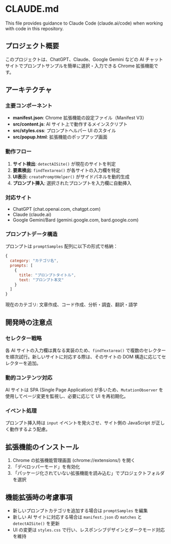 # CLAUDE.md

This file provides guidance to Claude Code (claude.ai/code) when working with code in this repository.

## プロジェクト概要

このプロジェクトは、ChatGPT、Claude、Google Gemini などの AI チャットサイトでプロンプトサンプルを簡単に選択・入力できる Chrome 拡張機能です。

## アーキテクチャ

### 主要コンポーネント

- **manifest.json**: Chrome 拡張機能の設定ファイル（Manifest V3）
- **src/content.js**: AI サイト上で動作するメインスクリプト
- **src/styles.css**: プロンプトヘルパー UI のスタイル
- **src/popup.html**: 拡張機能のポップアップ画面

### 動作フロー

1. **サイト検出**: `detectAISite()` が現在のサイトを判定
2. **要素検出**: `findTextarea()` が各サイトの入力欄を特定
3. **UI表示**: `createPromptHelper()` がサイドパネルを動的生成
4. **プロンプト挿入**: 選択されたプロンプトを入力欄に自動挿入

### 対応サイト

- ChatGPT (chat.openai.com, chatgpt.com)
- Claude (claude.ai)
- Google Gemini/Bard (gemini.google.com, bard.google.com)

### プロンプトデータ構造

プロンプトは `promptSamples` 配列に以下の形式で格納：
```javascript
{
  category: "カテゴリ名",
  prompts: [
    {
      title: "プロンプトタイトル",
      text: "プロンプト本文"
    }
  ]
}
```

現在のカテゴリ: 文章作成、コード作成、分析・調査、翻訳・語学

## 開発時の注意点

### セレクター戦略
各 AI サイトの入力欄は異なる実装のため、`findTextarea()` で複数のセレクターを順次試行。新しいサイトに対応する際は、そのサイトの DOM 構造に応じてセレクターを追加。

### 動的コンテンツ対応
AI サイトは SPA (Single Page Application) が多いため、`MutationObserver` を使用してページ変更を監視し、必要に応じて UI を再初期化。

### イベント処理
プロンプト挿入時は `input` イベントを発火させ、サイト側の JavaScript が正しく動作するよう配慮。

## 拡張機能のインストール

1. Chrome の拡張機能管理画面 (chrome://extensions/) を開く
2. 「デベロッパーモード」を有効化
3. 「パッケージ化されていない拡張機能を読み込む」でプロジェクトフォルダを選択

## 機能拡張時の考慮事項

- 新しいプロンプトカテゴリを追加する場合は `promptSamples` を編集
- 新しい AI サイトに対応する場合は `manifest.json` の `matches` と `detectAISite()` を更新
- UI の変更は `styles.css` で行い、レスポンシブデザインとダークモード対応を維持
